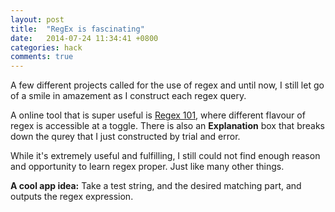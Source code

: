 ```yaml
---
layout: post
title:  "RegEx is fascinating"
date:   2014-07-24 11:34:41 +0800
categories: hack
comments: true
---
```

A few different projects called for the use of regex and until now, I still let go of a smile in amazement as I construct each regex query.

A online tool that is super useful is [Regex 101](http://regex101.com/), where different flavour of regex is accessible at a toggle. There is also an **Explanation** box that breaks down the qurey that I just constructed by trial and error.

While it's extremely useful and fulfilling, I still could not find enough reason and opportunity to learn regex proper. Just like many other things.

**A cool app idea:**  Take a test string, and the desired matching part, and outputs the regex expression.
